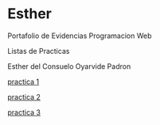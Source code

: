 # Esther
Portafolio de Evidencias Programacion Web

Listas de Practicas

Esther del Consuelo Oyarvide Padron

<a href = "matriz de estilos.html"> practica 1 </a>

<a href = "curriculo.html"> practica 2 </a>

<a href = "HORARIO.HTML"> practica 3 </a>

